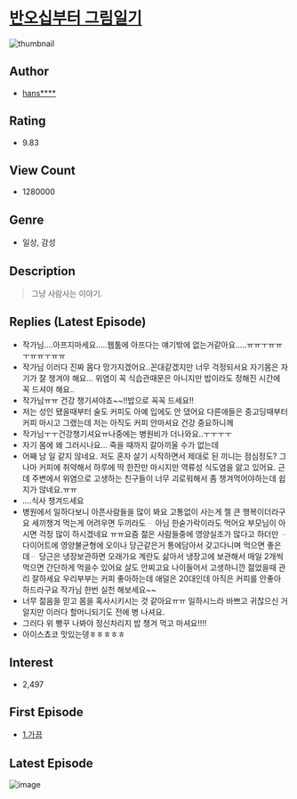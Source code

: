 # [반오십부터 그림일기](https://comic.naver.com/bestChallenge/list?titleId=725573)
![thumbnail](https://image-comic.pstatic.net/user_contents_data/challenge_comic/2019/06/20/324005/thumbnail_434x330c9aee51f_4f2d_4039_8be2_c9a55a8e0ceb_00001429.JPEG)

## Author
- [hans****](https://comic.naver.com/artistTitle?id=324005)

## Rating
- 9.83

## View Count
- 1280000

## Genre
- 일상, 감성

## Description
> 그냥 사람사는 이야기.

## Replies (Latest Episode)
- 작가님....아프지마세요.....웹툼에 아프다는 얘기밖에 없는거같아요.....ㅠㅠㅜㅠㅠㅜㅠㅠㅜㅠㅠ
- 작가님 이러다 진짜 몸다 망가지겠어요..꼰대같겠지만 너무 걱정되서요 자기몸은 자기가 잘 챙겨야 해요... 위염이 꼭 식습관때문은 아니지만 밥이라도 정해진 시간에 꼭 드셔야 해요..
- 작가님ㅠㅠ 건강 챙기셔야죠~~!!밥으로 꼭꼭 드세요!!
- 저는 성인 됐을때부터 술도 커피도 아예 입에도 안 댔어요 다른애들은 중고딩때부터 커피 마시고 그랬는데 저는 아직도 커피 안마셔요 건강 중요하니께
- 작가님ㅜㅜ건강챙기셔요ㅠ나중에는 병원비가 더나와요..ㅜㅜㅜㅜ
- 자기 몸에 왜 그러시나요... 죽을 때까지 갈아끼울 수가 없는데
- 어째 남 일 같지 않네요. 저도 혼자 살기 시작하면서 제대로 된 끼니는 점심정도? 그나마 커피에 취약해서 하루에 딱 한잔만 마시지만 역류성 식도염을 앓고 있어요. 근데 주변에서 위염으로 고생하는 친구들이 너무 괴로워해서 좀 챙겨먹어야하는데 쉽지가 않네요.ㅠㅠ
- ....식사 챙겨드세요
- 병원에서 일하다보니 아픈사람들을 많이 봐요 고통없이 사는게 젤 큰 행복이더라구요 세끼챙겨 먹는게 어려우면 두끼라도ᆢ 아님 한숟가락이라도 먹어요 부모님이 아시면 걱정 많이 하시겠네요 ㅠㅠ요즘 젊은 사람들중에 영양실조가 많다고 하더만 ᆢ다이어트에 영양불균형에 오이나 당근같은거 통에담아서 갖고다니며 먹으면 좋은데ᆢ 당근은 냉장보관하면 오래가요 계란도 삶아서 냉장고에 보관해서 매일 2개씩 먹으면 간단하게 먹을수 있어요 살도 안찌고요 나이들어서 고생하니깐 젊었을때 관리 잘하세요 우리부부는 커피 좋아하는데 애덜은 20대인데 아직은 커피를 안좋아 하드라구요 작가님 한번 실천 해보세요~~
- 너무 젊음을 믿고 몸을 혹사시키시는 것 같아요ㅠㅠ 일하시느라 바쁘고 귀찮으신 거 알지만 이러다 할머니되기도 전에 병 나셔요.
- 그러다 위 빵꾸 나봐야 정신차리지 밥 챙겨 먹고 마셔요!!!!
- 아이스쵸코 맛있는뎅ㅎㅎㅎㅎㅎ

## Interest
- 2,497

## First Episode
- [1.가끔](https://comic.naver.com/bestChallenge/detail?titleId=725573&no=1)

## Latest Episode
![image](https://image-comic.pstatic.net/user_contents_data/challenge_comic/2023/04/29/324005/upload_7221584001287532855.jpeg)
